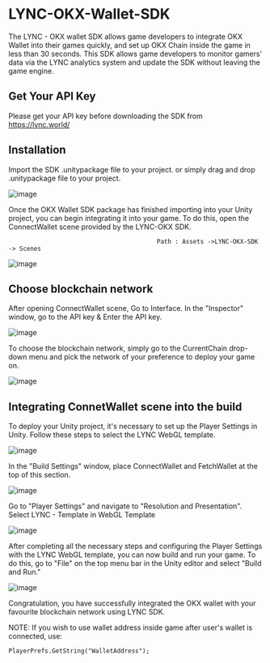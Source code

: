 # LYNC-OKX-Wallet-SDK

The LYNC - OKX wallet SDK allows game developers to integrate OKX Wallet into their games quickly, and set up OKX Chain inside the game in less than 30 seconds. This SDK allows game developers to monitor gamers’ data via the LYNC analytics system and update the SDK without leaving the game engine.

## Get Your API Key
Please get your API key before downloading the SDK from https://lync.world/

## Installation
Import the SDK .unitypackage file to your project. or simply drag and drop .unitypackage file to your project.

![image](https://user-images.githubusercontent.com/42548654/217530293-7a89502b-4410-4c95-bfde-abe2adeb2c54.png)

Once the OKX Wallet SDK package has finished importing into your Unity project, you can begin integrating it into your game. To do this, open the ConnectWallet scene provided by the LYNC-OKX SDK.

                                             Path : Assets ->LYNC-OKX-SDK -> Scenes
![image](https://user-images.githubusercontent.com/42548654/217530411-f89266ef-fc69-4f26-a1ba-c64f8d0ca193.png)

## Choose blockchain network
After opening ConnectWallet scene, Go to Interface. In the "Inspector" window, go to the API key & Enter the API key. 

![image](https://user-images.githubusercontent.com/42548654/217530584-fbf7adbd-d856-45e4-ab5f-665a98bbde41.png)

To choose the blockchain network, simply go to the CurrentChain drop-down menu and pick the network of your preference to deploy your game on.

![image](https://user-images.githubusercontent.com/42548654/217530615-de556a0f-809c-49c2-baf1-25e3fbcfc33b.png)

## Integrating ConnetWallet scene into the build 
To deploy your Unity project, it's necessary to set up the Player Settings in Unity. Follow these steps to select the LYNC WebGL template.

![image](https://user-images.githubusercontent.com/42548654/217530714-cb993652-163e-484d-9fa4-ab8f06b4270c.png)

In the "Build Settings" window, place ConnectWallet and FetchWallet at the top of this section. 

![image](https://user-images.githubusercontent.com/42548654/217530769-76fbd7c7-a40b-40da-af27-a93530f9a992.png)

Go to "Player Settings" and navigate to "Resolution and Presentation". Select LYNC - Template in WebGL Template

![image](https://user-images.githubusercontent.com/42548654/217530816-6305d029-7764-4acc-8a42-7a8b35d64c61.png)

After completing all the necessary steps and configuring the Player Settings with the LYNC WebGL template, you can now build and run your game.
To do this, go to "File" on the top menu bar in the Unity editor and select "Build and Run." 

![image](https://user-images.githubusercontent.com/42548654/217530863-dbb3a4c3-c0cf-4c50-bd62-d1d206471b31.png)


Congratulation, you have successfully integrated the OKX wallet with your favourite blockchain network using LYNC SDK. 

NOTE: If you wish to use wallet address inside game after user's wallet is connected, use:

```PlayerPrefs.GetString("WalletAddress");```
